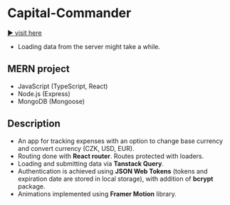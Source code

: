# Capital-Commander

[:arrow_forward: visit here](https://main--capitalcommander.netlify.app)

- Loading data from the server might take a while.

## MERN project

- JavaScript (TypeScript, React)
- Node.js (Express)
- MongoDB (Mongoose)

## Description

- An app for tracking expenses with an option to change base currency and convert currency (CZK, USD, EUR).
- Routing done with **React router**. Routes protected with loaders.
- Loading and submitting data via **Tanstack Query**.
- Authentication is achieved using **JSON Web Tokens** (tokens and expiration date are stored in local storage), with addition of **bcrypt** package.
- Animations implemented using **Framer Motion** library.
